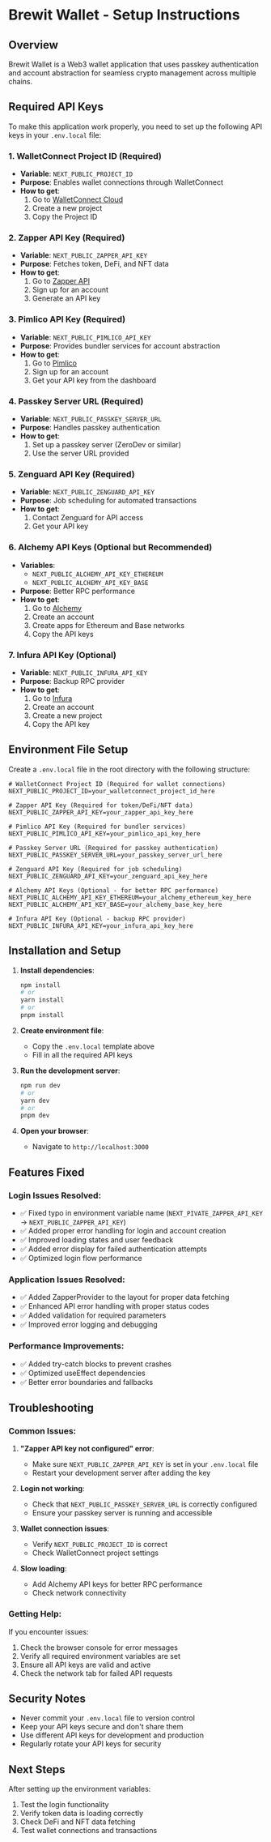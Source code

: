 # Brewit Wallet - Setup Instructions

## Overview
Brewit Wallet is a Web3 wallet application that uses passkey authentication and account abstraction for seamless crypto management across multiple chains.

## Required API Keys

To make this application work properly, you need to set up the following API keys in your `.env.local` file:

### 1. WalletConnect Project ID (Required)
- **Variable**: `NEXT_PUBLIC_PROJECT_ID`
- **Purpose**: Enables wallet connections through WalletConnect
- **How to get**: 
  1. Go to [WalletConnect Cloud](https://cloud.walletconnect.com/)
  2. Create a new project
  3. Copy the Project ID

### 2. Zapper API Key (Required)
- **Variable**: `NEXT_PUBLIC_ZAPPER_API_KEY`
- **Purpose**: Fetches token, DeFi, and NFT data
- **How to get**:
  1. Go to [Zapper API](https://docs.zapper.fi/docs/api-keys)
  2. Sign up for an account
  3. Generate an API key

### 3. Pimlico API Key (Required)
- **Variable**: `NEXT_PUBLIC_PIMLICO_API_KEY`
- **Purpose**: Provides bundler services for account abstraction
- **How to get**:
  1. Go to [Pimlico](https://pimlico.io/)
  2. Sign up for an account
  3. Get your API key from the dashboard

### 4. Passkey Server URL (Required)
- **Variable**: `NEXT_PUBLIC_PASSKEY_SERVER_URL`
- **Purpose**: Handles passkey authentication
- **How to get**:
  1. Set up a passkey server (ZeroDev or similar)
  2. Use the server URL provided

### 5. Zenguard API Key (Required)
- **Variable**: `NEXT_PUBLIC_ZENGUARD_API_KEY`
- **Purpose**: Job scheduling for automated transactions
- **How to get**:
  1. Contact Zenguard for API access
  2. Get your API key

### 6. Alchemy API Keys (Optional but Recommended)
- **Variables**: 
  - `NEXT_PUBLIC_ALCHEMY_API_KEY_ETHEREUM`
  - `NEXT_PUBLIC_ALCHEMY_API_KEY_BASE`
- **Purpose**: Better RPC performance
- **How to get**:
  1. Go to [Alchemy](https://www.alchemy.com/)
  2. Create an account
  3. Create apps for Ethereum and Base networks
  4. Copy the API keys

### 7. Infura API Key (Optional)
- **Variable**: `NEXT_PUBLIC_INFURA_API_KEY`
- **Purpose**: Backup RPC provider
- **How to get**:
  1. Go to [Infura](https://infura.io/)
  2. Create an account
  3. Create a new project
  4. Copy the API key

## Environment File Setup

Create a `.env.local` file in the root directory with the following structure:

```env
# WalletConnect Project ID (Required for wallet connections)
NEXT_PUBLIC_PROJECT_ID=your_walletconnect_project_id_here

# Zapper API Key (Required for token/DeFi/NFT data)
NEXT_PUBLIC_ZAPPER_API_KEY=your_zapper_api_key_here

# Pimlico API Key (Required for bundler services)
NEXT_PUBLIC_PIMLICO_API_KEY=your_pimlico_api_key_here

# Passkey Server URL (Required for passkey authentication)
NEXT_PUBLIC_PASSKEY_SERVER_URL=your_passkey_server_url_here

# Zenguard API Key (Required for job scheduling)
NEXT_PUBLIC_ZENGUARD_API_KEY=your_zenguard_api_key_here

# Alchemy API Keys (Optional - for better RPC performance)
NEXT_PUBLIC_ALCHEMY_API_KEY_ETHEREUM=your_alchemy_ethereum_key_here
NEXT_PUBLIC_ALCHEMY_API_KEY_BASE=your_alchemy_base_key_here

# Infura API Key (Optional - backup RPC provider)
NEXT_PUBLIC_INFURA_API_KEY=your_infura_api_key_here
```

## Installation and Setup

1. **Install dependencies**:
   ```bash
   npm install
   # or
   yarn install
   # or
   pnpm install
   ```

2. **Create environment file**:
   - Copy the `.env.local` template above
   - Fill in all the required API keys

3. **Run the development server**:
   ```bash
   npm run dev
   # or
   yarn dev
   # or
   pnpm dev
   ```

4. **Open your browser**:
   - Navigate to `http://localhost:3000`

## Features Fixed

### Login Issues Resolved:
- ✅ Fixed typo in environment variable name (`NEXT_PIVATE_ZAPPER_API_KEY` → `NEXT_PUBLIC_ZAPPER_API_KEY`)
- ✅ Added proper error handling for login and account creation
- ✅ Improved loading states and user feedback
- ✅ Added error display for failed authentication attempts
- ✅ Optimized login flow performance

### Application Issues Resolved:
- ✅ Added ZapperProvider to the layout for proper data fetching
- ✅ Enhanced API error handling with proper status codes
- ✅ Added validation for required parameters
- ✅ Improved error logging and debugging

### Performance Improvements:
- ✅ Added try-catch blocks to prevent crashes
- ✅ Optimized useEffect dependencies
- ✅ Better error boundaries and fallbacks

## Troubleshooting

### Common Issues:

1. **"Zapper API key not configured" error**:
   - Make sure `NEXT_PUBLIC_ZAPPER_API_KEY` is set in your `.env.local` file
   - Restart your development server after adding the key

2. **Login not working**:
   - Check that `NEXT_PUBLIC_PASSKEY_SERVER_URL` is correctly configured
   - Ensure your passkey server is running and accessible

3. **Wallet connection issues**:
   - Verify `NEXT_PUBLIC_PROJECT_ID` is correct
   - Check WalletConnect project settings

4. **Slow loading**:
   - Add Alchemy API keys for better RPC performance
   - Check network connectivity

### Getting Help:

If you encounter issues:
1. Check the browser console for error messages
2. Verify all required environment variables are set
3. Ensure all API keys are valid and active
4. Check the network tab for failed API requests

## Security Notes

- Never commit your `.env.local` file to version control
- Keep your API keys secure and don't share them
- Use different API keys for development and production
- Regularly rotate your API keys for security

## Next Steps

After setting up the environment variables:
1. Test the login functionality
2. Verify token data is loading correctly
3. Check DeFi and NFT data fetching
4. Test wallet connections and transactions
